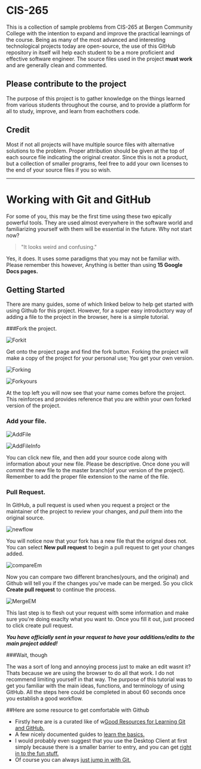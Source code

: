 # CIS-265

This is a collection of sample problems from CIS-265 at Bergen Community College with the intention to expand and improve the practical learnings of the course. Being as many of the most advanced and interesting technological projects today are open-source, the use of this GitHub repository in itself will help each student to be a more proficient and effective software engineer. The source files used in the project **must work** and are generally clean and commented. 

## Please contribute to the project

The purpose of this project is to gather knowledge on the things learned from various students throughout the course, and to provide a platform for all to study, improve, and learn from eachothers code. 

## Credit

Most if not all projects will have multiple source files with alternative solutions to the problem. Proper attribution should be given at the top of each source file indicating the original creator. Since this is not a product, but a collection of smaller programs, feel free to add your own licenses to the end of your source files if you so wish.

***

# Working with Git and GitHub

For some of you, this may be the first time using these two epically powerful tools. They are used almost everywhere in the software world and familiarizing yourself with them will be essential in the future. Why not start now?

> "It looks weird and confusing." 

Yes, it does. It uses some paradigms that you may not be familiar with. Please remember this however, 
Anything is better than using **15 Google Docs pages.**

## Getting Started

There are many guides, some of which linked below to help get started with using Github for this project. However, for a super easy introductory way of adding a file to the project in the browser, here is a simple tutorial. 

###Fork the project. 

![Forkit](https://lh6.googleusercontent.com/EdcVr00kwIM04HfiIqlID0jBs7Pyp4xcW4jiNgDWRfRa7lPGBZ8CP1MVB8nLDttu4YsaGQ=w1655-h899)

Get onto the project page and find the fork button. Forking the project will make a copy of the project for your personal use;  You get your own version.

![Forking](https://lh5.googleusercontent.com/NWHI-A8Wi5XaPQptlvuOK2K3x7CDGAXfu79XhD9WXNJ6EXWuPchIHBUFzzA8UPLHyzNlaA=w2030-h1088)

![Forkyours](https://lh5.googleusercontent.com/yOZP2-YyuXqB6UfIKskGr4KqPB3yjwZ6TnFN2puXcBao4hx5K_ClArUYPF5tukh-AZ7v-A=w2030-h1238)

At the top left you will now see that your name comes before the project. This reinforces and provides reference that you are within your own forked version of the project. 

### Add your file. 

![AddFile](https://lh4.googleusercontent.com/3ZTJGDYfSoR5U-G8XEP-3xoYK3YIhnaMh_vfh1iuFKpCeFwvIgFpjyz_IuJz4ceIZRrpgA=w2030-h1088)

![AddFileInfo](https://lh4.googleusercontent.com/Ssl7ou56XPQD6Dor0xywDPJ03U_7JLOBWlQhdfyNp8CjTiwUyyqUN-LH2-Un9K4F0mu_sQ=w2030-h1238)

You can click new file, and then add your source code along with information about your new file. Please be descriptive. Once done you will *commit* the new file to the master branch(of your version of the project). Remember to add the proper file extension to the name of the file.

### Pull Request. 

In GitHub, a pull request is used when you request a project or the maintainer of the project to review your changes, and *pull* them into the original source.

![newflow](https://lh3.googleusercontent.com/Kat4lHq0DblOhKA2jkpYRe6a50eIuDRsttgkasxblwbGbBBpgrlfEkkFm-qOMBNigPSDDA=w2030-h1088)

You will notice now that your fork has a new file that the orignal does not. You can select **New pull request** to begin a pull request to get your changes added.

![compareEm](https://lh4.googleusercontent.com/OeKL4hqNooV-05bekMDWrxLfTYS2Zad_VEjnNiT4JPsWgVp8aWzqz6orD7knwGjUli9iZA=w2030-h1088)

Now you can compare two different branches(yours, and the original) and Github will tell you if the changes you've made can be merged. So you click **Create pull request** to continue the process. 

![MergeEM](https://lh6.googleusercontent.com/MZ4h5zNzt1nb1l2cqajaha6Ey-whZK2NL5ZCcVZOXnzAUbLZnepY0hGuHGDnl6EWjb4r7g=w2030-h1238)

This last step is to flesh out your request with some information and make sure you're doing exaclty what you want to. Once you fill it out, just proceed to click create pull request. 

***You have officially sent in your request to have your additions/edits to the main project added!***

###Wait, though

The was a sort of long and annoying process just to make an edit wasnt it? Thats because we are using the browser to do all that work. I do not recommend limiting yourself in that way. The purpose of this tutorial was to get you familiar with the main ideas, functions, and terminology of using GitHub. All the steps here could be completed in about 60 seconds once you establish a good workflow. 

##Here are some resource to get comfortable with Github

* Firstly here are is a curated like of w[Good Resources for Learning Git and GitHub.](https://help.github.com/articles/good-resources-for-learning-git-and-github/)
* A few nicely documented guides to [learn the basics.](https://guides.github.com)
* I would probably even suggest that you use the Desktop Client at first simply because there is a smaller barrier to entry, and you can get [right in to the fun stuff.](https://desktop.github.com)
* Of course you can always [just jump in with Git.](https://help.github.com/articles/set-up-git/)

